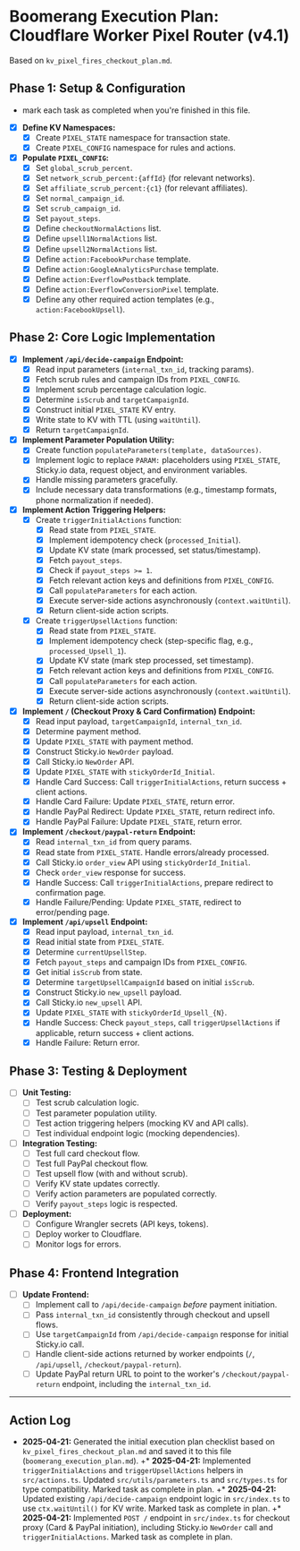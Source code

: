 # Boomerang Execution Plan: Cloudflare Worker Pixel Router (v4.1)

Based on `kv_pixel_fires_checkout_plan.md`.

## Phase 1: Setup & Configuration
- mark each task as completed when you're finished in this file. 
-   [X] **Define KV Namespaces:**
    -   [X] Create `PIXEL_STATE` namespace for transaction state.
    -   [X] Create `PIXEL_CONFIG` namespace for rules and actions.
-   [X] **Populate `PIXEL_CONFIG`:**
    -   [X] Set `global_scrub_percent`.
    -   [X] Set `network_scrub_percent:{affId}` (for relevant networks).
    -   [X] Set `affiliate_scrub_percent:{c1}` (for relevant affiliates).
    -   [X] Set `normal_campaign_id`.
    -   [X] Set `scrub_campaign_id`.
    -   [X] Set `payout_steps`.
    -   [X] Define `checkoutNormalActions` list.
    -   [X] Define `upsell1NormalActions` list.
    -   [X] Define `upsell2NormalActions` list.
    -   [X] Define `action:FacebookPurchase` template.
    -   [X] Define `action:GoogleAnalyticsPurchase` template.
    -   [X] Define `action:EverflowPostback` template.
    -   [X] Define `action:EverflowConversionPixel` template.
    -   [X] Define any other required action templates (e.g., `action:FacebookUpsell`).

## Phase 2: Core Logic Implementation

-   [X] **Implement `/api/decide-campaign` Endpoint:**
    -   [X] Read input parameters (`internal_txn_id`, tracking params).
    -   [X] Fetch scrub rules and campaign IDs from `PIXEL_CONFIG`.
    -   [X] Implement scrub percentage calculation logic.
    -   [X] Determine `isScrub` and `targetCampaignId`.
    -   [X] Construct initial `PIXEL_STATE` KV entry.
    -   [X] Write state to KV with TTL (using `waitUntil`).
    -   [X] Return `targetCampaignId`.
-   [X] **Implement Parameter Population Utility:**
    -   [X] Create function `populateParameters(template, dataSources)`.
    -   [X] Implement logic to replace `PARAM:` placeholders using `PIXEL_STATE`, Sticky.io data, request object, and environment variables.
    -   [X] Handle missing parameters gracefully.
    -   [X] Include necessary data transformations (e.g., timestamp formats, phone normalization if needed).
-   [X] **Implement Action Triggering Helpers:**
    -   [X] Create `triggerInitialActions` function:
        -   [X] Read state from `PIXEL_STATE`.
        -   [X] Implement idempotency check (`processed_Initial`).
        -   [X] Update KV state (mark processed, set status/timestamp).
        -   [X] Fetch `payout_steps`.
        -   [X] Check if `payout_steps >= 1`.
        -   [X] Fetch relevant action keys and definitions from `PIXEL_CONFIG`.
        -   [X] Call `populateParameters` for each action.
        -   [X] Execute server-side actions asynchronously (`context.waitUntil`).
        -   [X] Return client-side action scripts.
    -   [X] Create `triggerUpsellActions` function:
        -   [X] Read state from `PIXEL_STATE`.
        -   [X] Implement idempotency check (step-specific flag, e.g., `processed_Upsell_1`).
        -   [X] Update KV state (mark step processed, set timestamp).
        -   [X] Fetch relevant action keys and definitions from `PIXEL_CONFIG`.
        -   [X] Call `populateParameters` for each action.
        -   [X] Execute server-side actions asynchronously (`context.waitUntil`).
        -   [X] Return client-side action scripts.
-   [X] **Implement `/` (Checkout Proxy & Card Confirmation) Endpoint:**
    -   [X] Read input payload, `targetCampaignId`, `internal_txn_id`.
    -   [X] Determine payment method.
    -   [X] Update `PIXEL_STATE` with payment method.
    -   [X] Construct Sticky.io `NewOrder` payload.
    -   [X] Call Sticky.io `NewOrder` API.
    -   [X] Update `PIXEL_STATE` with `stickyOrderId_Initial`.
    -   [X] Handle Card Success: Call `triggerInitialActions`, return success + client actions.
    -   [X] Handle Card Failure: Update `PIXEL_STATE`, return error.
    -   [X] Handle PayPal Redirect: Update `PIXEL_STATE`, return redirect info.
    -   [X] Handle PayPal Failure: Update `PIXEL_STATE`, return error.
-   [X] **Implement `/checkout/paypal-return` Endpoint:**
    -   [X] Read `internal_txn_id` from query params.
    -   [X] Read state from `PIXEL_STATE`. Handle errors/already processed.
    -   [X] Call Sticky.io `order_view` API using `stickyOrderId_Initial`.
    -   [X] Check `order_view` response for success.
    -   [X] Handle Success: Call `triggerInitialActions`, prepare redirect to confirmation page.
    -   [X] Handle Failure/Pending: Update `PIXEL_STATE`, redirect to error/pending page.
-   [X] **Implement `/api/upsell` Endpoint:**
    -   [X] Read input payload, `internal_txn_id`.
    -   [X] Read initial state from `PIXEL_STATE`.
    -   [X] Determine `currentUpsellStep`.
    -   [X] Fetch `payout_steps` and campaign IDs from `PIXEL_CONFIG`.
    -   [X] Get initial `isScrub` from state.
    -   [X] Determine `targetUpsellCampaignId` based on initial `isScrub`.
    -   [X] Construct Sticky.io `new_upsell` payload.
    -   [X] Call Sticky.io `new_upsell` API.
    -   [X] Update `PIXEL_STATE` with `stickyOrderId_Upsell_{N}`.
    -   [X] Handle Success: Check `payout_steps`, call `triggerUpsellActions` if applicable, return success + client actions.
    -   [X] Handle Failure: Return error.

## Phase 3: Testing & Deployment

-   [ ] **Unit Testing:**
    -   [ ] Test scrub calculation logic.
    -   [ ] Test parameter population utility.
    -   [ ] Test action triggering helpers (mocking KV and API calls).
    -   [ ] Test individual endpoint logic (mocking dependencies).
-   [ ] **Integration Testing:**
    -   [ ] Test full card checkout flow.
    -   [ ] Test full PayPal checkout flow.
    -   [ ] Test upsell flow (with and without scrub).
    -   [ ] Verify KV state updates correctly.
    -   [ ] Verify action parameters are populated correctly.
    -   [ ] Verify `payout_steps` logic is respected.
-   [ ] **Deployment:**
    -   [ ] Configure Wrangler secrets (API keys, tokens).
    -   [ ] Deploy worker to Cloudflare.
    -   [ ] Monitor logs for errors.

## Phase 4: Frontend Integration

-   [ ] **Update Frontend:**
    -   [ ] Implement call to `/api/decide-campaign` *before* payment initiation.
    -   [ ] Pass `internal_txn_id` consistently through checkout and upsell flows.
    -   [ ] Use `targetCampaignId` from `/api/decide-campaign` response for initial Sticky.io call.
    -   [ ] Handle client-side actions returned by worker endpoints (`/`, `/api/upsell`, `/checkout/paypal-return`).
    -   [ ] Update PayPal return URL to point to the worker's `/checkout/paypal-return` endpoint, including the `internal_txn_id`.
---

## Action Log

*   **2025-04-21:** Generated the initial execution plan checklist based on `kv_pixel_fires_checkout_plan.md` and saved it to this file (`boomerang_execution_plan.md`).
+*   **2025-04-21:** Implemented `triggerInitialActions` and `triggerUpsellActions` helpers in `src/actions.ts`. Updated `src/utils/parameters.ts` and `src/types.ts` for type compatibility. Marked task as complete in plan.
+*   **2025-04-21:** Updated existing `/api/decide-campaign` endpoint logic in `src/index.ts` to use `ctx.waitUntil()` for KV write. Marked task as complete in plan.
+*   **2025-04-21:** Implemented `POST /` endpoint in `src/index.ts` for checkout proxy (Card & PayPal initiation), including Sticky.io `NewOrder` call and `triggerInitialActions`. Marked task as complete in plan.
